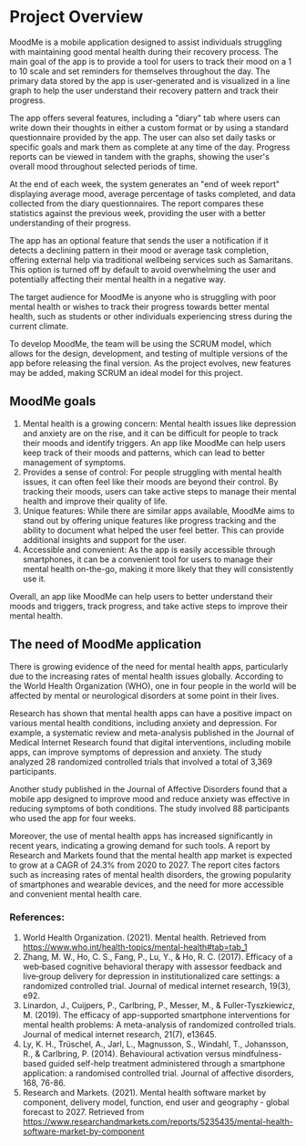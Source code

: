 # Project Overview

MoodMe is a mobile application designed to assist individuals struggling with maintaining good mental health during their recovery process. The main goal of the app is to provide a tool for users to track their mood on a 1 to 10 scale and set reminders for themselves throughout the day. The primary data stored by the app is user-generated and is visualized in a line graph to help the user understand their recovery pattern and track their progress.

The app offers several features, including a "diary" tab where users can write down their thoughts in either a custom format or by using a standard questionnaire provided by the app. The user can also set daily tasks or specific goals and mark them as complete at any time of the day. Progress reports can be viewed in tandem with the graphs, showing the user's overall mood throughout selected periods of time.

At the end of each week, the system generates an "end of week report" displaying average mood, average percentage of tasks completed, and data collected from the diary questionnaires. The report compares these statistics against the previous week, providing the user with a better understanding of their progress.

The app has an optional feature that sends the user a notification if it detects a declining pattern in their mood or average task completion, offering external help via traditional wellbeing services such as Samaritans. This option is turned off by default to avoid overwhelming the user and potentially affecting their mental health in a negative way.

The target audience for MoodMe is anyone who is struggling with poor mental health or wishes to track their progress towards better mental health, such as students or other individuals experiencing stress during the current climate.

To develop MoodMe, the team will be using the SCRUM model, which allows for the design, development, and testing of multiple versions of the app before releasing the final version. As the project evolves, new features may be added, making SCRUM an ideal model for this project.

## MoodMe goals

1. Mental health is a growing concern: Mental health issues like depression and anxiety are on the rise, and it can be difficult for people to track their moods and identify triggers. An app like MoodMe can help users keep track of their moods and patterns, which can lead to better management of symptoms.
2. Provides a sense of control: For people struggling with mental health issues, it can often feel like their moods are beyond their control. By tracking their moods, users can take active steps to manage their mental health and improve their quality of life.
3. Unique features: While there are similar apps available, MoodMe aims to stand out by offering unique features like progress tracking and the ability to document what helped the user feel better. This can provide additional insights and support for the user.
4. Accessible and convenient: As the app is easily accessible through smartphones, it can be a convenient tool for users to manage their mental health on-the-go, making it more likely that they will consistently use it.

Overall, an app like MoodMe can help users to better understand their moods and triggers, track progress, and take active steps to improve their mental health.

## The need of MoodMe application

There is growing evidence of the need for mental health apps, particularly due to the increasing rates of mental health issues globally. According to the World Health Organization (WHO), one in four people in the world will be affected by mental or neurological disorders at some point in their lives.

Research has shown that mental health apps can have a positive impact on various mental health conditions, including anxiety and depression. For example, a systematic review and meta-analysis published in the Journal of Medical Internet Research found that digital interventions, including mobile apps, can improve symptoms of depression and anxiety. The study analyzed 28 randomized controlled trials that involved a total of 3,369 participants.

Another study published in the Journal of Affective Disorders found that a mobile app designed to improve mood and reduce anxiety was effective in reducing symptoms of both conditions. The study involved 88 participants who used the app for four weeks.

Moreover, the use of mental health apps has increased significantly in recent years, indicating a growing demand for such tools. A report by Research and Markets found that the mental health app market is expected to grow at a CAGR of 24.3% from 2020 to 2027. The report cites factors such as increasing rates of mental health disorders, the growing popularity of smartphones and wearable devices, and the need for more accessible and convenient mental health care.

### References:

1. World Health Organization. (2021). Mental health. Retrieved from https://www.who.int/health-topics/mental-health#tab=tab_1
2. Zhang, M. W., Ho, C. S., Fang, P., Lu, Y., & Ho, R. C. (2017). Efficacy of a web‐based cognitive behavioral therapy with assessor feedback and live‐group delivery for depression in institutionalized care settings: a randomized controlled trial. Journal of medical internet research, 19(3), e92.
3. Linardon, J., Cuijpers, P., Carlbring, P., Messer, M., & Fuller-Tyszkiewicz, M. (2019). The efficacy of app-supported smartphone interventions for mental health problems: A meta-analysis of randomized controlled trials. Journal of medical internet research, 21(7), e13645.
4. Ly, K. H., Trüschel, A., Jarl, L., Magnusson, S., Windahl, T., Johansson, R., & Carlbring, P. (2014). Behavioural activation versus mindfulness-based guided self-help treatment administered through a smartphone application: a randomised controlled trial. Journal of affective disorders, 168, 76-86.
5. Research and Markets. (2021). Mental health software market by component, delivery model, function, end user and geography - global forecast to 2027. Retrieved from https://www.researchandmarkets.com/reports/5235435/mental-health-software-market-by-component